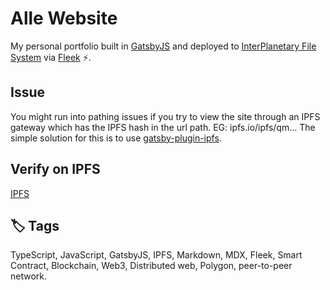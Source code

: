 # Alle Website

My personal portfolio built in [GatsbyJS](https://www.gatsbyjs.com/) and deployed to [InterPlanetary File System](https://ipfs.tech/) via [Fleek](https://fleek.co/) ⚡.

## Issue

You might run into pathing issues if you try to view the site through an IPFS gateway which has the IPFS hash in the url path. EG: ipfs.io/ipfs/qm…
The simple solution for this is to use [gatsby-plugin-ipfs](https://github.com/moxystudio/gatsby-plugin-ipfs).

## Verify on IPFS

[IPFS](https://ipfs.fleek.co/ipfs/QmUKgHdLGfFM6Bsst585q4w87FcvPdsyfWKjT73MKYAhoP/)

## 🏷️ Tags

TypeScript, JavaScript, GatsbyJS, IPFS, Markdown, MDX, Fleek, Smart Contract, Blockchain, Web3, Distributed web, Polygon, peer-to-peer network.
